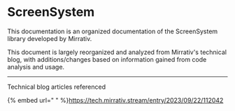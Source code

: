 # ScreenSystem

This documentation is an organized documentation of the ScreenSystem library developed by Mirrativ.

This document is largely reorganized and analyzed from Mirrativ's technical blog, with additions/changes based on information gained from code analysis and usage.

***

Technical blog articles referenced

{% embed url="
" %}<https://tech.mirrativ.stream/entry/2023/09/22/112042>


